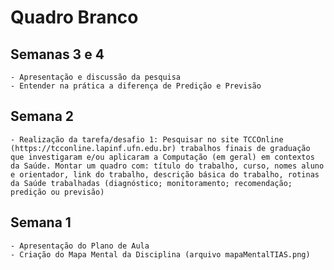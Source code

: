 # Quadro Branco

## Semanas 3 e 4
    - Apresentação e discussão da pesquisa
    - Entender na prática a diferença de Predição e Previsão

## Semana 2
    - Realização da tarefa/desafio 1: Pesquisar no site TCCOnline (https://tcconline.lapinf.ufn.edu.br) trabalhos finais de graduação que investigaram e/ou aplicaram a Computação (em geral) em contextos da Saúde. Montar um quadro com: título do trabalho, curso, nomes aluno e orientador, link do trabalho, descrição básica do trabalho, rotinas da Saúde trabalhadas (diagnóstico; monitoramento; recomendação; predição ou previsão)

## Semana 1
    - Apresentação do Plano de Aula
    - Criação do Mapa Mental da Disciplina (arquivo mapaMentalTIAS.png)